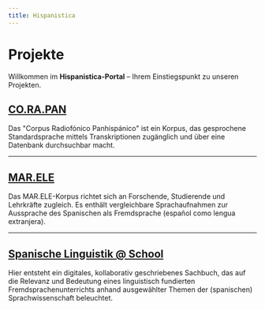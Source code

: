 ```yaml
---
title: Hispanistica
---
```


# Projekte

Willkommen im **Hispanistica-Portal** – Ihrem Einstiegspunkt zu unseren Projekten.

## [CO.RA.PAN](https://corapan.example.com)

Das "Corpus Radiofónico Panhispánico" ist ein Korpus, das gesprochene Standardsprache mittels Transkriptionen zugänglich und über eine Datenbank durchsuchbar macht.

---

## [MAR.ELE](https://marele.example.com)

Das MAR.ELE-Korpus richtet sich an Forschende, Studierende und Lehrkräfte zugleich. Es enthält vergleichbare Sprachaufnahmen zur Aussprache des Spanischen als Fremdsprache (español como lengua extranjera).

---

## [Spanische Linguistik @ School](https://ftacke.github.io/hispanistica/)

Hier entsteht ein digitales, kollaborativ geschriebenes Sachbuch, das auf die Relevanz und Bedeutung eines linguistisch fundierten Fremdsprachenunterrichts anhand ausgewählter Themen der (spanischen) Sprachwissenschaft beleuchtet.


